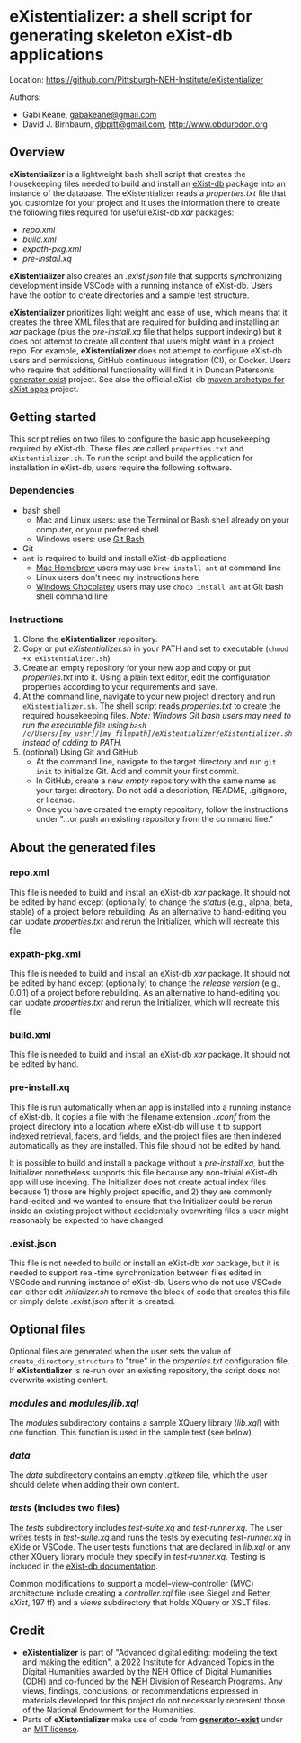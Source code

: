 # eXistentializer: a shell script for generating skeleton eXist-db applications

Location: <https://github.com/Pittsburgh-NEH-Institute/eXistentializer>

Authors:

* Gabi Keane, gabakeane@gmail.com
* David J. Birnbaum, djbpitt@gmail.com, <http://www.obdurodon.org>

## Overview

**eXistentializer** is a lightweight bash shell script that creates the housekeeping files needed to build and install an [eXist-db](https://exist-db.org) package into an instance of the database. The eXistentializer reads a *properties.txt* file that you customize for your project and it uses the information there to create the following files required for useful eXist-db *xar* packages:

* *repo.xml*
* *build.xml*
* *expath-pkg.xml*
* *pre-install.xq*

**eXistentializer** also creates an *.exist.json* file that supports synchronizing development inside VSCode with a running instance of eXist-db. Users have the option to create directories and a sample test structure.

**eXistentializer** prioritizes light weight and ease of use, which means that it creates the three XML files that are required for building and installing an *xar* package (plus the *pre-install.xq* file that helps support indexing) but it does not attempt to create all content that users might want in a project repo. For example, **eXistentializer** does not attempt to configure eXist-db users and permissions, GitHub continuous integration (CI), or Docker. Users who require that additional functionality will find it in Duncan Paterson’s [generator-exist](https://github.com/eXist-db/generator-exist) project. See also the official eXist-db [maven archetype for eXist apps](https://github.com/eXist-db/exist-apps-archetype) project.

## Getting started
This script relies on two files to configure the basic app housekeeping required by eXist-db. These files are called `properties.txt` and `eXistentializer.sh`. To run the script and build the application for installation in eXist-db, users require the following software.

### Dependencies
- bash shell
    - Mac and Linux users: use the Terminal or Bash shell already on your computer, or your preferred shell
    - Windows users: use [Git Bash](https://gitforwindows.org/)
- Git
- `ant` is required to build and install eXist-db applications
    - [Mac Homebrew](https://formulae.brew.sh/formula/ant) users may use `brew install ant` at command line
    - Linux users don't need my instructions here
    - [Windows Chocolatey](https://community.chocolatey.org/packages/ant) users may use `choco install ant` at Git bash shell command line

### Instructions

1. Clone the **eXistentializer** repository.
1. Copy or put *eXistentializer.sh* in your PATH and set to executable (`chmod +x eXistentializer.sh`)
1. Create an empty repository for your new app and copy or put *properties.txt* into it. Using a plain text editor, edit the configuration properties according to your requirements and save.
1. At the command line, navigate to your new project directory and run `eXistentializer.sh`. The shell script reads *properties.txt* to create the required housekeeping files.
*Note: Windows Git bash users may need to run the executable file using `bash /c/Users/[my_user]/[my_filepath]/eXistentializer/eXistentializer.sh` instead of adding to PATH.*
1. (optional) Using Git and GitHub
    - At the command line, navigate to the target directory and run `git init` to initialize Git. Add and commit your first commit.
    - In GitHub, create a new *empty* repository with the same name as your target directory. Do not add a description, README, .gitignore, or license.
    - Once you have created the empty repository, follow the instructions under "...or push an existing repository from the command line."

## About the generated files

### repo.xml

This file is needed to build and install an eXist-db *xar* package. It should not be edited by hand except (optionally) to change the *status* (e.g., alpha, beta, stable) of a project before rebuilding. As an alternative to hand-editing you can update *properties.txt* and rerun the Initializer, which will recreate this file.

### expath-pkg.xml

This file is needed to build and install an eXist-db *xar* package. It should not be edited by hand except (optionally) to change the *release version* (e.g., 0.0.1) of a project before rebuilding. As an alternative to hand-editing you can update *properties.txt* and rerun the Initializer, which will recreate this file.

### build.xml

This file is needed to build and install an eXist-db *xar* package. It should not be edited by hand.

### pre-install.xq

This file is run automatically when an app is installed into a running instance of eXist-db. It copies a file with the filename extension *.xconf* from the project directory into a location where eXist-db will use it to support indexed retrieval, facets, and fields, and the project files are then indexed automatically as they are installed. This file should not be edited by hand. 

It is possible to build and install a package without a *pre-install.xq*, but the Initializer nonetheless supports this file because any non-trivial eXist-db app will use indexing. The Initializer does not create actual index files because 1) those are highly project specific, and 2) they are commonly hand-edited and we wanted to ensure that the Initializer could be rerun inside an existing project without accidentally overwriting files a user might reasonably be expected to have changed.

### .exist.json

This file is not needed to build or install an eXist-db *xar* package, but it is needed to support real-time synchronization between files edited in VSCode and running instance of eXist-db. Users who do not use VSCode can either edit *initializer.sh* to remove the block of code that creates this file or simply delete *.exist.json* after it is created.

## Optional files

Optional files are generated when the user sets the value of `create_directory_structure` to "true" in the *properties.txt* configuration file. If **eXistentializer** is re-run over an existing repository, the script does not overwrite existing content.

### *modules* and *modules/lib.xql*

The *modules* subdirectory contains a sample XQuery library (*lib.xql*) with one function. This function is used in the sample test (see below).

### *data*

The *data* subdirectory contains an empty *.gitkeep* file, which the user should delete when adding their own content.

### *tests* (includes two files)

The *tests* subdirectory includes *test-suite.xq* and *test-runner.xq*. The user writes tests in *test-suite.xq* and runs the tests by executing *test-runner.xq* in eXide or VSCode. The user tests functions that are declared in *lib.xql* or any other XQuery library module they specify in *test-runner.xq*. Testing is included in the [eXist-db documentation](http://exist-db.org).

Common modifications to support a model–view–controller (MVC) architecture include creating a *controller.xql* file (see Siegel and Retter, *eXist*, 197 ff) and a *views* subdirectory that holds XQuery or XSLT files.

## Credit

* **eXistentializer** is part of "Advanced digital editing: modeling the text and making the edition", a 2022 Institute for Advanced Topics in the Digital Humanities awarded by the NEH Office of Digital Humanities (ODH) and co-funded by the NEH Division of Research Programs. Any views, findings, conclusions, or recommendations expressed in materials developed for this project do not necessarily represent those of the National Endowment for the Humanities.
* Parts of **eXistentializer** make use of code from [**generator-exist**](https://github.com/eXist-db/generator-exist) under an [MIT license](LICENSE-MIT.md).


